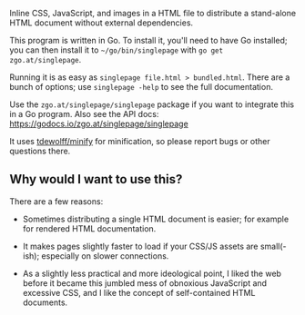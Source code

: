 Inline CSS, JavaScript, and images in a HTML file to distribute a stand-alone
HTML document without external dependencies.

This program is written in Go. To install it, you'll need to have Go installed;
you can then install it to `~/go/bin/singlepage` with `go get
zgo.at/singlepage`.

Running it is as easy as `singlepage file.html > bundled.html`. There are a
bunch of options; use `singlepage -help` to see the full documentation.

Use the `zgo.at/singlepage/singlepage` package if you want to integrate this in
a Go program. Also see the API docs: https://godocs.io/zgo.at/singlepage/singlepage

It uses [tdewolff/minify](https://github.com/tdewolff/minify) for minification,
so please report bugs or other questions there.

Why would I want to use this?
-----------------------------
There are a few reasons:

- Sometimes distributing a single HTML document is easier; for example for
  rendered HTML documentation.

- It makes pages slightly faster to load if your CSS/JS assets are small(-ish);
  especially on slower connections.

- As a slightly less practical and more ideological point, I liked the web
  before it became this jumbled mess of obnoxious JavaScript and excessive CSS,
  and I like the concept of self-contained HTML documents.
